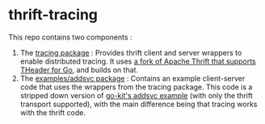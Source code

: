 # thrift-tracing

This repo contains two components : 

1. The [tracing package](src/tracing) : Provides thrift client and server wrappers to enable distributed tracing. It uses [a fork of Apache Thrift that supports THeader for Go](https://github.com/devalshah88/thrift), and builds on that. 
2. The [examples/addsvc package](src/examples/addsvc) : Contains an example client-server code that uses the wrappers from the tracing package. This code is a stripped down version of [go-kit's addsvc example](https://github.com/go-kit/kit/tree/master/examples/addsvc) (with only the thrift transport supported), with the main difference being that tracing works with the thrift code. 

